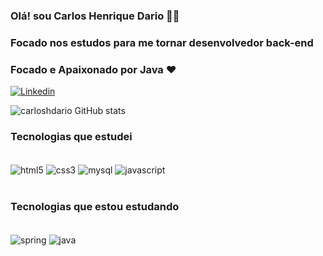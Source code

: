 ### Olá! sou Carlos Henrique Dario  👨‍💻
### Focado nos estudos para me tornar desenvolvedor back-end
### Focado e Apaixonado por Java ❤️
[![Linkedin](https://img.shields.io/badge/LinkedIn-0077B5?style=for-the-badge&logo=linkedin&logoColor=white
)](https://www.linkedin.com/in/carlos-henrique-batista-dario-9883671aa/)


![carloshdario GitHub stats](https://github-readme-stats.vercel.app/api?username=carloshdario&show_icons=true&theme=radical)

### Tecnologias que estudei
<div style ="display: inline_block"></br>
    <img  align="center" alt="html5" src="https://img.shields.io/badge/HTML5-E34F26?style=for-the-badge&logo=html5&logoColor=white"/>
    <img  align="center" alt="css3" src="https://img.shields.io/badge/CSS3-1572B6?style=for-the-badge&logo=css3&logoColor=white"/>
    <img  align="center" alt="mysql" src="https://img.shields.io/badge/MySQL-00000F?style=for-the-badge&logo=mysql&logoColor=white"/>
    <img  align="center" alt="javascript" src="https://img.shields.io/badge/JavaScript-323330?style=for-the-badge&logo=javascript&logoColor=F7DF1E"/>


</div></br>

### Tecnologias que estou estudando
<div style ="display: inline_block"></br>
    <img  align="center" alt="spring" src="https://img.shields.io/badge/Spring-6DB33F?style=for-the-badge&logo=spring&logoColor=white"/>
    <img  align="center" alt="java" src="https://img.shields.io/badge/Java-ED8B00?style=for-the-badge&logo=java&logoColor=white"/>

</div></br>

